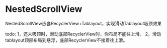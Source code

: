 # NestedScrollView
NestedScrollView嵌套RecyclerView+Tablayout，实现滑动Tablayout吸顶效果

todo:
1，还未吸顶时，滑动底部RecyclerView时，你布局不能往上滑。
2，滑动tablayout顶部布局到悬浮，底部RecyclerView不接着往上滑。
